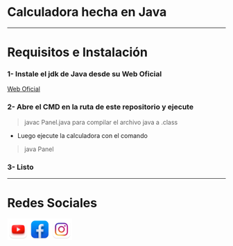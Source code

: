 # Calculadora hecha en Java

---

# Requisitos e Instalación

### 1- Instale el jdk de Java desde su Web Oficial
[Web Oficial](https://www.oracle.com/java/technologies/downloads/)

### 2- Abre el CMD en la ruta de este repositorio y ejecute
> javac Panel.java para compilar el archivo java a .class
* Luego ejecute la calculadora con el comando
> java Panel

### 3- Listo

---

# Redes Sociales
<a href="https://www.youtube.com/@OnelCrack"><img src="/img/socials/youtube.png" width="50px" height="50px"></img></a><a href="https://www.facebook.com/profile.php?id=100092376152191"><img src="/img/socials/Facebook.png" width="50px" height="50px"></img></a><a href=""><img src="/img/socials/Instagram.png" width="50px" height="50px"></a>
